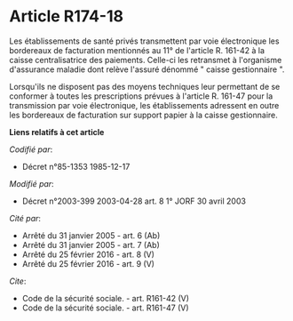 # Article R174-18

Les établissements de santé privés transmettent par voie électronique les bordereaux de facturation mentionnés au 11° de
l'article R. 161-42 à la caisse centralisatrice des paiements. Celle-ci les retransmet à l'organisme d'assurance maladie dont
relève l'assuré dénommé " caisse gestionnaire ". 

Lorsqu'ils ne disposent pas des moyens techniques leur permettant de se conformer à toutes les prescriptions prévues à
l'article R. 161-47 pour la transmission par voie électronique, les établissements adressent en outre les bordereaux de
facturation sur support papier à la caisse gestionnaire.

**Liens relatifs à cet article**

_Codifié par_:

  - Décret n°85-1353 1985-12-17

_Modifié par_:

  - Décret n°2003-399 2003-04-28 art. 8 1° JORF 30 avril 2003

_Cité par_:

  - Arrêté du 31 janvier 2005 - art. 6 (Ab)
  - Arrêté du 31 janvier 2005 - art. 7 (Ab)
  - Arrêté du 25 février 2016 - art. 8 (V)
  - Arrêté du 25 février 2016 - art. 9 (V)

_Cite_:

  - Code de la sécurité sociale. - art. R161-42 (V)
  - Code de la sécurité sociale. - art. R161-47 (V)
